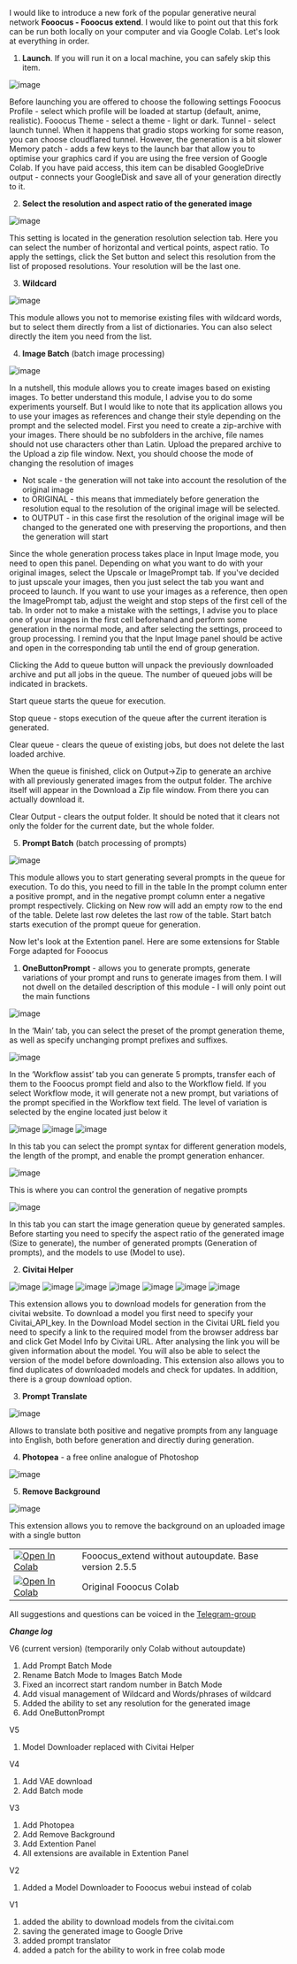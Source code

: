 I would like to introduce a new fork of the popular generative neural network **Fooocus - Fooocus extend**. 
I would like to point out that this fork can be run both locally on your computer and via Google Colab. 
Let's look at everything in order. 

1.	**Launch**. If you will run it on a local machine, you can safely skip this item.
   
![image](https://github.com/user-attachments/assets/468487b8-8d4e-454c-ba92-1c9e5b60feb7)

Before launching you are offered to choose the following settings
Fooocus Profile - select which profile will be loaded at startup (default, anime, realistic).
Fooocus Theme - select a theme - light or dark.
Tunnel - select launch tunnel. When it happens that gradio stops working for some reason, you can choose cloudflared tunnel. However, the generation is a bit slower
Memory patch - adds a few keys to the launch bar that allow you to optimise your graphics card if you are using the free version of Google Colab. If you have paid access, this item can be disabled
GoogleDrive output - connects your GoogleDisk and save all of your generation directly to it.

2.	**Select the resolution and aspect ratio of the generated image**

![image](https://github.com/user-attachments/assets/ba5ce3d4-8f36-4f64-af82-760713c44c6a)

This setting is located in the generation resolution selection tab. Here you can select the number of horizontal and vertical points, aspect ratio. To apply the settings, click the Set button and select this resolution from the list of proposed resolutions. Your resolution will be the last one.

3.  **Wildcard**

![image](https://github.com/user-attachments/assets/45a4fc1f-72f6-479a-96ea-d61b6c62333e)

This module allows you not to memorise existing files with wildcard words, but to select them directly from a list of dictionaries. You can also select directly the item you need from the list.

4.	**Image Batch** (batch image processing)

![image](https://github.com/user-attachments/assets/d7f3e8ec-1d97-4f6d-b0a7-4d7122f325e7)

  In a nutshell, this module allows you to create images based on existing images. To better understand this module, I advise you to do some experiments yourself. But I would like to note that its application allows you to use your images as references and change their style depending on the prompt and the selected model. First you need to create a zip-archive with your images. There should be no subfolders in the archive, file names should not use characters other than Latin. Upload the prepared archive to the Upload a zip file window.  Next, you should choose the mode of changing the resolution of images
- Not scale - the generation will not take into account the resolution of the original image
- to ORIGINAL - this means that immediately before generation the resolution equal to the resolution of the original image will be selected.
- to OUTPUT - in this case first the resolution of the original image will be changed to the generated one with preserving the proportions, and then the generation will start
  
Since the whole generation process takes place in Input Image mode, you need to open this panel. Depending on what you want to do with your original images, select the Upscale or ImagePrompt tab. If you've decided to just upscale your images, then you just select the tab you want and proceed to launch. If you want to use your images as a reference, then open the ImagePrompt tab, adjust the weight and stop steps of the first cell of the tab. In order not to make a mistake with the settings, I advise you to place one of your images in the first cell beforehand and perform some generation in the normal mode, and after selecting the settings, proceed to group processing. I remind you that the Input Image panel should be active and open in the corresponding tab until the end of group generation.

Clicking the Add to queue button will unpack the previously downloaded archive and put all jobs in the queue. The number of queued jobs will be indicated in brackets.

Start queue starts the queue for execution. 

Stop queue - stops execution of the queue after the current iteration is generated. 

Clear queue - clears the queue of existing jobs, but does not delete the last loaded archive.

When the queue is finished, click on Output->Zip to generate an archive with all previously generated images from the output folder. The archive itself will appear in the Download a Zip file window. From there you can actually download it.

Clear Output - clears the output folder. It should be noted that it clears not only the folder for the current date, but the whole folder.

5.	**Prompt Batch** (batch processing of prompts)

![image](https://github.com/user-attachments/assets/1c73a095-d36b-4452-baf3-a86d7667118d)

This module allows you to start generating several prompts in the queue for execution. To do this, you need to fill in the table In the prompt column enter a positive prompt, and in the negative prompt column enter a negative prompt respectively. Clicking on New row will add an empty row to the end of the table. Delete last row deletes the last row of the table. Start batch starts execution of the prompt queue for generation.

Now let's look at the Extention panel. Here are some extensions for Stable Forge adapted for Fooocus

1.	**OneButtonPrompt** - allows you to generate prompts, generate variations of your prompt and runs to generate images from them. I will not dwell on the detailed description of this module - I will only point out the main functions
   
![image](https://github.com/user-attachments/assets/43827b70-a96a-4180-b177-f0b24d566a2c)

In the ‘Main’ tab, you can select the preset of the prompt generation theme, as well as specify unchanging prompt prefixes and suffixes.

![image](https://github.com/user-attachments/assets/6e7fee1b-a1d8-493f-a518-dc60c011c0f7)

In the ‘Workflow assist’ tab you can generate 5 prompts, transfer each of them to the Fooocus prompt field and also to the Workflow field. If you select Workflow mode, it will generate not a new prompt, but variations of the prompt specified in the Workflow text field. The level of variation is selected by the engine located just below it

![image](https://github.com/user-attachments/assets/aadadc7d-2641-4f1b-9ea4-4d99b14e11bc)
![image](https://github.com/user-attachments/assets/b2048816-522e-44cc-9b65-af7af5eb2f6c)
![image](https://github.com/user-attachments/assets/d24c6c43-cd1e-460d-b9e9-e49b926064f0)

In this tab you can select the prompt syntax for different generation models, the length of the prompt, and enable the prompt generation enhancer.

![image](https://github.com/user-attachments/assets/97ab92ea-c064-453a-bf51-a0de2f4d2fdb)

This is where you can control the generation of negative prompts

![image](https://github.com/user-attachments/assets/b8d3a7e4-4377-4d87-887f-6f1e472ab8ad)

In this tab you can start the image generation queue by generated samples. Before starting you need to specify the aspect ratio of the generated image (Size to generate), the number of generated prompts (Generation of prompts), and the models to use (Model to use).

2.	**Civitai Helper**

![image](https://github.com/user-attachments/assets/01250bff-947c-4aea-ab49-3c2a9e7715ac)
![image](https://github.com/user-attachments/assets/90a67800-9351-4dc7-a3e2-1c292d1f66b1)
![image](https://github.com/user-attachments/assets/1c032293-6d51-435f-bf38-b26be5b8de9d)
![image](https://github.com/user-attachments/assets/200bc5c8-1c06-4251-b63b-9a8d03e12a60)
![image](https://github.com/user-attachments/assets/5bb8f655-40df-46b7-8cbd-86dcaf6b8f14)
![image](https://github.com/user-attachments/assets/854de34d-5614-4a32-8f78-a0bf41038478)
![image](https://github.com/user-attachments/assets/8c36f474-098c-4ee8-85dc-f681652dc4ff)

This extension allows you to download models for generation from the civitai website.  To download a model you first need to specify your Civitai_API_key. In the Download Model section in the Civitai URL field you need to specify a link to the required model from the browser address bar and click Get Model Info by Civitai URL. After analysing the link you will be given information about the model. You will also be able to select the version of the model before downloading. This extension also allows you to find duplicates of downloaded models and check for updates. In addition, there is a group download option.

3.	**Prompt Translate**

![image](https://github.com/user-attachments/assets/833a8076-dc19-4876-b195-51a55c1b95e9)

Allows to translate both positive and negative prompts from any language into English, both before generation and directly during generation.

4.	**Photopea** - a free online analogue of Photoshop

![image](https://github.com/user-attachments/assets/161007bc-d3da-4548-a53c-864580ca24e9)

5.	**Remove Background**

![image](https://github.com/user-attachments/assets/3801c52d-97fc-4953-a250-421a8a3924ca)

This extension allows you to remove the background on an uploaded image with a single button

<table>
  <tr>
    <td><a href="https://colab.research.google.com/github/shaitanzx/Fooocus_extend/blob/main/Fooocus_extend_wo_update.ipynb" rel="nofollow"><img src="https://colab.research.google.com/assets/colab-badge.svg" alt="Open In Colab" data-canonical-src="https://colab.research.google.com/assets/colab-badge.svg"></a></td><td>Fooocus_extend without autoupdate. Base version 2.5.5</td>
  </tr>
  <tr>
    <td><a href="https://colab.research.google.com/github/lllyasviel/Fooocus/blob/main/fooocus_colab.ipynb" rel="nofollow"><img src="https://colab.research.google.com/assets/colab-badge.svg" alt="Open In Colab" data-canonical-src="https://colab.research.google.com/assets/colab-badge.svg"></a></td><td>Original Fooocus Colab</td>
  </tr>
</table>

All suggestions and questions can be voiced in the [Telegram-group](https://t.me/+xlhhGmrz9SlmYzg6)

***Change log***

V6 (current version) (temporarily only Colab without autoupdate)

1. Add Prompt Batch Mode
2. Rename Batch Mode to Images Batch Mode
3. Fixed an incorrect start random number in Batch Mode
4. Add visual management of Wildcard and Words/phrases of wildcard
5. Added the ability to set any resolution for the generated image
6. Add OneButtonPrompt

V5
1. Model Downloader replaced with Civitai Helper

V4
1. Add VAE download
2. Add Batch mode

V3
1. Add Photopea
2. Add Remove Background
3. Add Extention Panel
4. All extensions are available in Extention Panel

V2
1. Added a Model Downloader to Fooocus webui instead of colab

V1
1. added the ability to download models from the civitai.com
2. saving the generated image to Google Drive
3. added prompt translator
4. added a patch for the ability to work in free colab mode 
